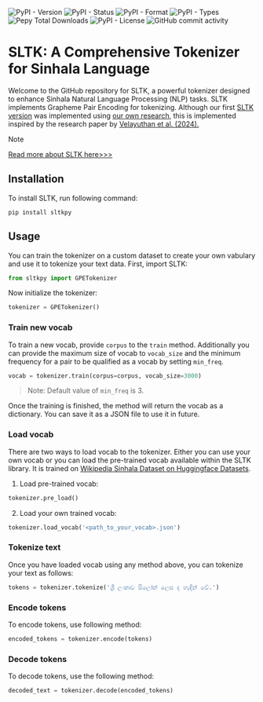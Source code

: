![PyPI - Version](https://img.shields.io/pypi/v/sltkpy)
![PyPI - Status](https://img.shields.io/pypi/status/sltkpy)
![PyPI - Format](https://img.shields.io/pypi/format/sltkpy)
![PyPI - Types](https://img.shields.io/pypi/types/sltkpy)
![Pepy Total Downloads](https://img.shields.io/pepy/dt/sltkpy)
![PyPI - License](https://img.shields.io/pypi/l/sltkpy)
![GitHub commit activity](https://img.shields.io/github/commit-activity/y/buddhilive/sltk)

# SLTK: A Comprehensive Tokenizer for Sinhala Language

Welcome to the GitHub repository for SLTK, a powerful tokenizer designed to enhance Sinhala Natural Language Processing (NLP) tasks. SLTK implements Grapheme Pair Encoding for tokenizing. Although our first [SLTK version](https://github.com/Buddhilive/sltk/tree/legacy) was implemented using [our own research](http://dx.doi.org/10.13140/RG.2.2.21084.40322), this is implemented inspired by the research paper by [Velayuthan et al. (2024).](https://arxiv.org/abs/2409.11501)

> [!NOTE]
> [Read more about SLTK here>>>](https://www.buddhilive.com/news/sltk-a-modern-tokenizer-for-empowering-sinhala-language-processing/)

## Installation

To install SLTK, run following command:
```shell
pip install sltkpy
```

## Usage

You can train the tokenizer on a custom dataset to create your own vabulary and use it to tokenize your text data. First, import SLTK:
```py
from sltkpy import GPETokenizer
```
Now initialize the tokenizer:
```py
tokenizer = GPETokenizer()
```

### Train new vocab
To train a new vocab, provide `corpus` to the `train` method. Additionally you can provide the maximum size of vocab to `vocab_size` and the minimum frequency for a pair to be qualified as a vocab by setting `min_freq`.
```py
vocab = tokenizer.train(corpus=corpus, vocab_size=3000)
```
> Note: Default value of `min_freq` is 3.

Once the training is finished, the method will return the vocab as a dictionary. You can save it as a JSON file to use it in future.

### Load vocab
There are two ways to load vocab to the tokenizer. Either you can use your own vocab or you can load the pre-trained vocab available within the SLTK library. It is trained on [Wikipedia Sinhala Dataset on Huggingface Datasets](https://huggingface.co/datasets/wikimedia/wikipedia/viewer/20231101.si).

1. Load pre-trained vocab:
```py
tokenizer.pre_load()
```
2. Load your own trained vocab:
```py
tokenizer.load_vocab('<path_to_your_vocab>.json')
```
### Tokenize text
Once you have loaded vocab using any method above, you can tokenize your text as follows:
```py
tokens = tokenizer.tokenize('ශ්‍රී ලංකාව සිලෝන් ලෙස ද හැඳින් වේ.')
```

### Encode tokens
To encode tokens, use following method:
```py
encoded_tokens = tokenizer.encode(tokens)
```

### Decode tokens
To decode tokens, use the following method:
```py
decoded_text = tokenizer.decode(encoded_tokens)
```
